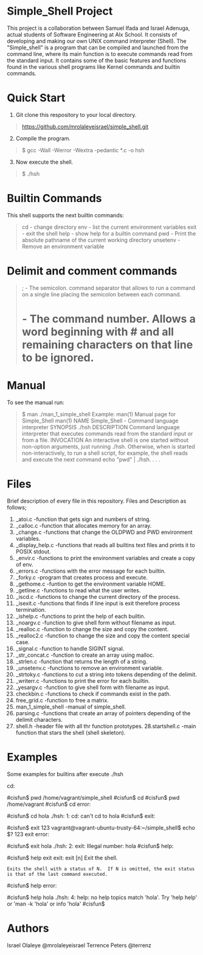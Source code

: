 # Simple_Shell Project
This project is a collaboration between Samuel Ifada and Israel Adenuga, actual students of Software Engineering at Alx School. It consists of developing and making our own UNIX command interpreter (Shell).
The "Simple_shell" is a program that can be compiled and launched from the command line, where its main function is to execute commands read from the standard input.  It contains some of the basic features and functions found in the various shell programs like Kernel commands and builtin commands.
# Quick Start
1. Git clone this respository to your local directory.
>https://github.com/mrolaleyeisrael/simple_shell.git
2. Compile the program.
>$ gcc -Wall -Werror -Wextra -pedantic *.c -o hsh
3. Now execute the shell.
>$ ./hsh
# Builtin Commands
This shell supports the next builtin commands:
>cd - change directory
>env - list the current environment variables
>exit - exit the shell
>help - show help for a builtin command
>pwd - Print the absolute pathname of the current working directory
>unsetenv - Remove an environment variable
# Delimit and comment commands
>; -  The semicolon. command separator that allows to run a command on a single line placing the semicolon between
> each command.
># - The command number. Allows a word beginning with # and all remaining characters on that line to be ignored.
# Manual
To see the manual run:
>$ man ./man_1_simple_shell
Example:
>man(1)           Manual page for Simple_Shell  man(1)
>NAME
>          Simple_Shell - Command language interpreter
>SYNOPSIS
>            ./hsh
>DESCRIPTION
>            Command language interpreter that executes commands read from the standard input or from a file.
>INVOCATION
           An  interactive  shell is one started without non-option arguments, just running ./hsh. 
Otherwise, when is started non-interactively, to run a shell script, for example, the 
shell reads and execute the next command echo "pwd" | ./hsh.         .  .  .
# Files
Brief description of every file in this repository.
Files and Description as follows;
1. _atoi.c -function that gets sign and numbers of string.
2. _calloc.c -function that allocates memory for an array.
3. _change.c -functions that change the OLDPWD and PWD environment variables.
4. _display_help.c -functions that reads all builtins text files and prints it to POSIX stdout.
5. _envir.c -functions to print the environment variables and create a copy of env.
6. _errors.c -functions with the error message for each builtin.
7. _forky.c -program that creates process and execute.
8. _gethome.c -funtion to get the environment variable HOME.
9. _getline.c -functions to read what the user writes.
10. _iscd.c -functions to change the current directory of the process.
11. _isexit.c -functions that finds if line input is exit therefore process termination.
12. _ishelp.c -functions to print the help of each builtin.
13. _noargv.c -function to give shell form without filename as input.
14. _realloc.c -function to change the size and copy the content.
15. _realloc2.c -function to change the size and copy the content special case.
16. _signal.c -function to handle SIGINT signal.
17. _str_concat.c -function to create an array using malloc.
18. _strlen.c -function that returns the length of a string.
19. _unsetenv.c -functions to remove an environment variable.
20. _strtoky.c -functions to cut a string into tokens depending of the delimit.
21. _writerr.c -functions to print the error for each builtin.
22. _yesargv.c -function to give shell form with filename as input.
23. checkbin.c -functions to check if commands exist in the path.
24. free_grid.c -function to free a matrix.
25. man_1_simple_shell -manual of simple_shell.
26. parsing.c -functions that create an array of pointers depending of the delimit characters.
27. shell.h -header file with all thr function prototypes.
28.startshell.c -main function that stars the shell (shell skeleton).
# Examples
Some examples for builtins after execute ./hsh

cd:

#cisfun$ pwd
/home/vagrant/simple_shell
#cisfun$ cd
#cisfun$ pwd
/home/vagrant
#cisfun$
cd error:

#cisfun$ cd hola
./hsh: 1: cd: can't cd to hola
#cisfun$
exit:

#cisfun$ exit 123
vagrant@vagrant-ubuntu-trusty-64:~/simple_shell$ echo $?
123
exit error:

#cisfun$ exit hola
./hsh: 2: exit: Illegal number: hola
#cisfun$
help:

#cisfun$ help exit
exit: exit [n]
	Exit the shell.

	Exits the shell with a status of N.  If N is omitted, the exit status
	is that of the last command executed.
#cisfun$
help error:

#cisfun$ help hola
./hsh: 4: help: no help topics match 'hola'. Try 'help help' or 'man -k 'hola' or info 'hola'
#cisfun$
# Authors
Israel Olaleye @mrolaleyeisrael
Terrence Peters @terrenz
